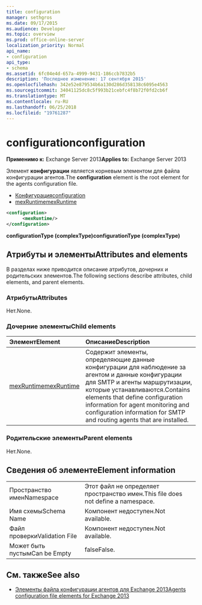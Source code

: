 ```yaml
---
title: configuration
manager: sethgros
ms.date: 09/17/2015
ms.audience: Developer
ms.topic: overview
ms.prod: office-online-server
localization_priority: Normal
api_name:
- configuration
api_type:
- schema
ms.assetid: 6fc04e4d-657a-4999-9431-186ccb7832b5
description: 'Последнее изменение: 17 сентября 2015'
ms.openlocfilehash: 342e52e879534b6a130d286d358138c6095e4563
ms.sourcegitcommit: 34041125dc8c5f993b21cebfc4f8b72f0fd2cb6f
ms.translationtype: MT
ms.contentlocale: ru-RU
ms.lasthandoff: 06/25/2018
ms.locfileid: "19761287"
---
```

# <a name="configuration"></a><span data-ttu-id="b46e4-103">configuration</span><span class="sxs-lookup"><span data-stu-id="b46e4-103">configuration</span></span>
  
<span data-ttu-id="b46e4-104">**Применимо к:** Exchange Server 2013</span><span class="sxs-lookup"><span data-stu-id="b46e4-104">**Applies to:** Exchange Server 2013</span></span>
  
<span data-ttu-id="b46e4-105">Элемент **конфигурации** является корневым элементом для файла конфигурации агентов.</span><span class="sxs-lookup"><span data-stu-id="b46e4-105">The **configuration** element is the root element for the agents configuration file.</span></span> 
  
- [<span data-ttu-id="b46e4-106">Конфигурация</span><span class="sxs-lookup"><span data-stu-id="b46e4-106">configuration</span></span>](configuration.md) 
- [<span data-ttu-id="b46e4-107">mexRuntime</span><span class="sxs-lookup"><span data-stu-id="b46e4-107">mexRuntime</span></span>](mexruntime.md)
  
```XML
<configuration>
      <mexRuntime/>
</configuration>
```

<span data-ttu-id="b46e4-108">**configurationType (complexType)**</span><span class="sxs-lookup"><span data-stu-id="b46e4-108">**configurationType (complexType)**</span></span>

## <a name="attributes-and-elements"></a><span data-ttu-id="b46e4-109">Атрибуты и элементы</span><span class="sxs-lookup"><span data-stu-id="b46e4-109">Attributes and elements</span></span>

<span data-ttu-id="b46e4-110">В разделах ниже приводится описание атрибутов, дочерних и родительских элементов.</span><span class="sxs-lookup"><span data-stu-id="b46e4-110">The following sections describe attributes, child elements, and parent elements.</span></span>
  
### <a name="attributes"></a><span data-ttu-id="b46e4-111">Атрибуты</span><span class="sxs-lookup"><span data-stu-id="b46e4-111">Attributes</span></span>

<span data-ttu-id="b46e4-112">Нет.</span><span class="sxs-lookup"><span data-stu-id="b46e4-112">None.</span></span>
  
### <a name="child-elements"></a><span data-ttu-id="b46e4-113">Дочерние элементы</span><span class="sxs-lookup"><span data-stu-id="b46e4-113">Child elements</span></span>

|<span data-ttu-id="b46e4-114">**Элемент**</span><span class="sxs-lookup"><span data-stu-id="b46e4-114">**Element**</span></span>|<span data-ttu-id="b46e4-115">**Описание**</span><span class="sxs-lookup"><span data-stu-id="b46e4-115">**Description**</span></span>|
|:-----|:-----|
|[<span data-ttu-id="b46e4-116">mexRuntime</span><span class="sxs-lookup"><span data-stu-id="b46e4-116">mexRuntime</span></span>](mexruntime.md) <br/> |<span data-ttu-id="b46e4-117">Содержит элементы, определяющие данные конфигурации для наблюдение за агентом и данные конфигурации для SMTP и агенты маршрутизации, которые устанавливаются.</span><span class="sxs-lookup"><span data-stu-id="b46e4-117">Contains elements that define configuration information for agent monitoring and configuration information for SMTP and routing agents that are installed.</span></span>  <br/> |
   
### <a name="parent-elements"></a><span data-ttu-id="b46e4-118">Родительские элементы</span><span class="sxs-lookup"><span data-stu-id="b46e4-118">Parent elements</span></span>

<span data-ttu-id="b46e4-119">Нет.</span><span class="sxs-lookup"><span data-stu-id="b46e4-119">None.</span></span>
  
## <a name="element-information"></a><span data-ttu-id="b46e4-120">Сведения об элементе</span><span class="sxs-lookup"><span data-stu-id="b46e4-120">Element information</span></span>

|||
|:-----|:-----|
|<span data-ttu-id="b46e4-121">Пространство имен</span><span class="sxs-lookup"><span data-stu-id="b46e4-121">Namespace</span></span>  <br/> |<span data-ttu-id="b46e4-122">Этот файл не определяет пространство имен.</span><span class="sxs-lookup"><span data-stu-id="b46e4-122">This file does not define a namespace.</span></span>  <br/> |
|<span data-ttu-id="b46e4-123">Имя схемы</span><span class="sxs-lookup"><span data-stu-id="b46e4-123">Schema Name</span></span>  <br/> |<span data-ttu-id="b46e4-124">Компонент недоступен.</span><span class="sxs-lookup"><span data-stu-id="b46e4-124">Not available.</span></span>  <br/> |
|<span data-ttu-id="b46e4-125">Файл проверки</span><span class="sxs-lookup"><span data-stu-id="b46e4-125">Validation File</span></span>  <br/> |<span data-ttu-id="b46e4-126">Компонент недоступен.</span><span class="sxs-lookup"><span data-stu-id="b46e4-126">Not available.</span></span>  <br/> |
|<span data-ttu-id="b46e4-127">Может быть пустым</span><span class="sxs-lookup"><span data-stu-id="b46e4-127">Can be Empty</span></span>  <br/> |<span data-ttu-id="b46e4-128">false</span><span class="sxs-lookup"><span data-stu-id="b46e4-128">False.</span></span>  <br/> |
   
## <a name="see-also"></a><span data-ttu-id="b46e4-129">См. также</span><span class="sxs-lookup"><span data-stu-id="b46e4-129">See also</span></span>

- [<span data-ttu-id="b46e4-130">Элементы файла конфигурации агентов для Exchange 2013</span><span class="sxs-lookup"><span data-stu-id="b46e4-130">Agents configuration file elements for Exchange 2013</span></span>](agents-configuration-file-elements-for-exchange-2013.md)

